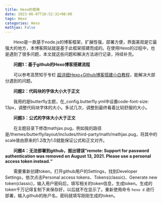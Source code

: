 ```yaml
---
title: Hexo的使用
date: 2023-06-07T16:52:31+08:00
tags: Hexo
categories: Hexo
mathjax: False
---
```


&emsp;&emsp;Hexo是一款基于node.js的博客框架，扩展性强，部署方便，界面美观是它最强大的地方，本博客网站就是基于此框架搭建而成的。在使用Hexo的过程中，也是遇到了很多问题，本文就这些问题和解决方法进行记录，持续补充。

&emsp;&emsp;**问题1：基于github的Hexo博客搭建流程**

&emsp;&emsp;可以参考高赞知乎专栏 [超详细Hexo+Github博客搭建小白教程](https://zhuanlan.zhihu.com/p/35668237)，能解决大部分遇到的问题。

&emsp;&emsp;**问题2：代码块的字体大小大于正文**
  
&emsp;&emsp;我用的是butterfly主题，在_config.butterfly.yml中设置code-font-size: 13px，调整代码块字体的大小。多试几次，调整到最终看着比较舒服的大小。

&emsp;&emsp;**问题3：公式的字体大小大于正文**

&emsp;&emsp;在主题目录下修改mathjax.pug，例如我的路径是/themes/butterfly/layout/includes/third-party/math/mathjax.pug，将其中的scale值由原来的1.2改为1.0就能保证公式和正文对齐。


&emsp;&emsp;**问题4：无法部署到github，报出错误”remote: Support for password authentication was removed on August 13, 2021. Please use a personal access token instead.“**

&emsp;&emsp;需要重新创建token。打开github用户的Settings，找到Developer Settings，依次点击Personal access tokens、Tokens(classic)、Generate new token(classic)，输入用户密码后，填写相关的token信息，生成token。生成的token千万记得复制下来保存好，以后就不在显示了。重新使用命令 ```hexo d``` 进行部署，输入github的账户名，密码就填写刚刚生成的token。

